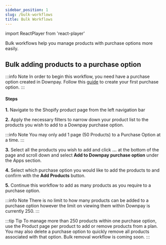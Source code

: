 ```yaml
---
sidebar_position: 1
slug: /bulk-workflows
title: Bulk Workflows
---
```

import ReactPlayer from 'react-player'

Bulk workflows help you manage products with purchase options more easily.

## Bulk adding products to a purchase option

:::info Note
 In order to begin this workflow, you need have a purchase option created in Downpay. Follow this [guide](/create-options) to create your first purchase option.
:::

<ReactPlayer controls url='https://hypehound-public.s3.amazonaws.com/bulk_add_products.mov'/>

#### Steps

**1.** Navigate to the Shopify product page from the left navigation bar

**2.** Apply the necessary filters to narrow down your product list to the products you wish to add to a Downpay purchase option.

:::info Note
You may only add 1 page (50 Products) to a Purchase Option at a time.
:::

**3.** Select all the products you wish to add and click **...** at the bottom of the page and scroll down and select **Add to Downpay purchase option** under the Apps section.

**4.** Select which purchase option you would like to add the products to and confirm with the **Add Products** button. 

**5.** Continue this workflow to add as many products as you require to a purchase option.

:::info Note
There is no limit to how many products can be added to a purchase option however the limit on viewing them within Downpay is currently 250.
:::

:::tip Tip
To manage more than 250 products within one purchase option, use the Product page per product to add or remove products from a plan. You may also delete a purchase option to quickly remove all products associated with that option. Bulk removal workflow is coming soon.
:::
